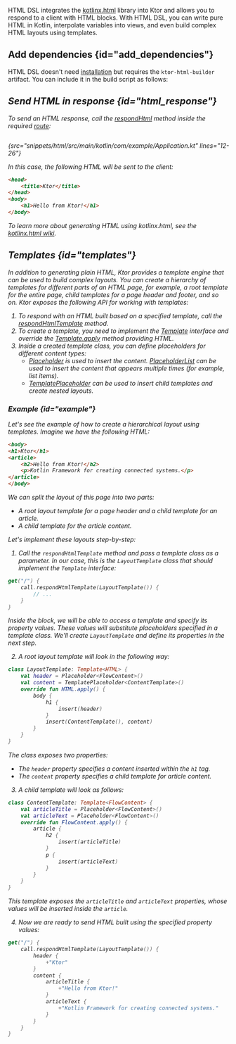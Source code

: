 [//]: # (title: HTML DSL)

<microformat>
<var name="example_name" value="html"/>
<include src="lib.xml" include-id="download_example"/>
</microformat>

HTML DSL integrates the [kotlinx.html](https://github.com/Kotlin/kotlinx.html) library into Ktor and allows you to respond to a client with HTML blocks. With HTML DSL, you can write pure HTML in Kotlin, interpolate variables into views, and even build complex HTML layouts using templates.


## Add dependencies {id="add_dependencies"}
HTML DSL doesn't need [installation](Plugins.md#install) but requires the `ktor-html-builder` artifact. You can include it in the build script as follows:

<var name="artifact_name" value="ktor-html-builder"/>
<include src="lib.xml" include-id="add_ktor_artifact"/>
  

## Send HTML in response {id="html_response"}
To send an HTML response, call the [respondHtml](https://api.ktor.io/ktor-features/ktor-html-builder/ktor-html-builder/io.ktor.html/respond-html.html) method inside the required [route](Routing_in_Ktor.md):
```kotlin
```
{src="snippets/html/src/main/kotlin/com/example/Application.kt" lines="12-26"}

In this case, the following HTML will be sent to the client:
```html
<head>
    <title>Ktor</title>
</head>
<body>
    <h1>Hello from Ktor!</h1>
</body>

```
To learn more about generating HTML using kotlinx.html, see the [kotlinx.html wiki](https://github.com/Kotlin/kotlinx.html/wiki).


## Templates {id="templates"}

In addition to generating plain HTML, Ktor provides a template engine that can be used to build complex layouts. You can create a hierarchy of templates for different parts of an HTML page, for example, a root template for the entire page, child templates for a page header and footer, and so on. Ktor exposes the following API for working with templates:

1. To respond with an HTML built based on a specified template, call the [respondHtmlTemplate](https://api.ktor.io/ktor-features/ktor-html-builder/ktor-html-builder/io.ktor.html/respond-html-template.html) method.
1. To create a template, you need to implement the [Template](https://api.ktor.io/ktor-features/ktor-html-builder/ktor-html-builder/io.ktor.html/-template/index.html) interface and override the [Template.apply](https://api.ktor.io/ktor-features/ktor-html-builder/ktor-html-builder/io.ktor.html/-template/apply.html) method providing HTML.
1. Inside a created template class, you can define placeholders for different content types:
    * [Placeholder](https://api.ktor.io/ktor-features/ktor-html-builder/ktor-html-builder/io.ktor.html/-placeholder/index.html) is used to insert the content. [PlaceholderList](https://api.ktor.io/ktor-features/ktor-html-builder/ktor-html-builder/io.ktor.html/-placeholder-list/index.html) can be used to insert the content that appears multiple times (for example, list items).
    * [TemplatePlaceholder](https://api.ktor.io/ktor-features/ktor-html-builder/ktor-html-builder/io.ktor.html/-template-placeholder/index.html) can be used to insert child templates and create nested layouts.
    

### Example {id="example"}
Let's see the example of how to create a hierarchical layout using templates. Imagine we have the following HTML:
```html
<body>
<h1>Ktor</h1>
<article>
    <h2>Hello from Ktor!</h2>
    <p>Kotlin Framework for creating connected systems.</p>
</article>
</body>
```
We can split the layout of this page into two parts:
* A root layout template for a page header and a child template for an article.
* A child template for the article content.

Let's implement these layouts step-by-step:
  
1. Call the `respondHtmlTemplate` method and pass a template class as a parameter. In our case, this is the `LayoutTemplate` class that should implement the `Template` interface:
```kotlin
get("/") {
    call.respondHtmlTemplate(LayoutTemplate()) {
        // ...
    }
}
```
Inside the block, we will be able to access a template and specify its property values. These values will substitute placeholders specified in a template class. We'll create `LayoutTemplate` and define its properties in the next step.
  
2. A root layout template will look in the following way:
```kotlin
class LayoutTemplate: Template<HTML> {
    val header = Placeholder<FlowContent>()
    val content = TemplatePlaceholder<ContentTemplate>()
    override fun HTML.apply() {
        body {
            h1 {
                insert(header)
            }
            insert(ContentTemplate(), content)
        }
    }
}
```
The class exposes two properties:
* The `header` property specifies a content inserted within the `h1` tag.
* The `content` property specifies a child template for article content.

3. A child template will look as follows:
```kotlin
class ContentTemplate: Template<FlowContent> {
    val articleTitle = Placeholder<FlowContent>()
    val articleText = Placeholder<FlowContent>()
    override fun FlowContent.apply() {
        article {
            h2 {
                insert(articleTitle)
            }
            p {
                insert(articleText)
            }
        }
    }
}
```
This template exposes the `articleTitle` and `articleText` properties, whose values will be inserted inside the `article`.

4. Now we are ready to send HTML built using the specified property values:
```kotlin
get("/") {
    call.respondHtmlTemplate(LayoutTemplate()) {
        header {
            +"Ktor"
        }
        content {
            articleTitle {
                +"Hello from Ktor!"
            }
            articleText {
                +"Kotlin Framework for creating connected systems."
            }
        }
    }
}
```
